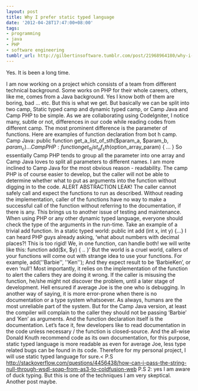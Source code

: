 ```yaml
---
layout: post
title: Why I prefer static typed language
date: '2012-04-28T17:47:00+08:00'
tags:
- programming
- java
- PHP
- software engineering
tumblr_url: http://gilbertinsoftware.tumblr.com/post/21968964180/why-i-prefer-static-typed-language
---
```

Yes. It is been a long time.

I am now working on a project which consists of a team from different technical background. Some works on PHP for their whole careers, others, like me, comes from a Java background. Yes I know both of them are boring, bad … etc. But this is what we get. But basically we can be split into two camp, Static typed camp and dynamic typed camp, or Camp Java and Camp PHP to be simple.
As we are collaborating using CodeIgniter, I notice many, subtle or not, differences in our code while reading codes from different camp. The most prominent difference is the parameter of functions. Here are examples of function declaration from bot h camp.
Camp Java:
public function get_a_list_of_sth($param_a, $param_b, $param_c) { ... }
Camp PHP:
function get_a_list_of_sth($option_array_param) { ... }
So essentially Camp PHP tends to group all the parameter into one array and Camp Java loves to split all parameters to different names. I am more inclined to Camp Java for the most obvious reason - readability.
The camp PHP is of course easier to develop, but the caller will not be able to determine whether what to put as arguments into the function without digging in to the code.
ALERT ABSTRACTION LEAK!
The caller cannot safely call and expect the functions to run as described. Without reading the implementation, caller of the functions have no way to make a successful call of the function without referring to the documentation, if there is any. This brings us to another issue of testing and maintenance.
When using PHP or any other dynamic typed language, everyone should check the type of the arguments in the run-time. Take an example of a trivial add function. In a static typed world:
public int add (int x, int y) {...}
I can heard PHP guys already asking, ‘what about numbers with decimal places?! This is too rigid! We, in one function, can handle both! we will write like this:
function add($x, $y) { .. }’
But the world is a cruel world, callers of your functions will come out with strange idea to use your functions. For example,
add(''Barbie'', ''Ken'');
And they expect result to be ‘BarbieKen’, or even ‘null’! Most importantly, it relies on the implementation of the function to alert the callers they are doing it wrong. If the caller is misusing the function, he/she might not discover the problem, until a later stage of development. Hell ensured if average Joe is the one who is debugging. In another way of saying, it is more error-prone when there is no documentation or a type system whatsoever. As always, humans are the most unreliable part of the system.
But for the Camp Java version, at least the compiler will complain to the caller they should not be passing ‘Barbie’ and ‘Ken’ as arguments. And the function declaration itself is the documentation. Let’s face it, few developers like to read documentation in the code unless necessary / the function is closed-source. And the all-wise Donald Knuth recommend code as its own documentation, for this purpose, static typed language is more readable as even for average Joe, less type related bugs can be found in its code.
Therefore for my personal project, I will use static typed language for sure.<
P.S http://stackoverflow.com/questions/4456438/how-can-i-pass-the-string-null-through-wsdl-soap-from-as3-to-coldfusion-web
P.S 2: yes I am aware of duck typing. But this is one of the techniques I am very skeptical. Another post maybe.
